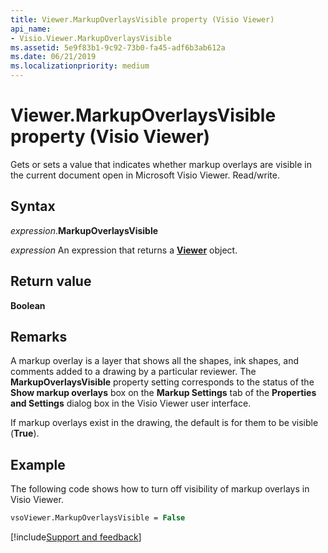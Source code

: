 ```yaml
---
title: Viewer.MarkupOverlaysVisible property (Visio Viewer)
api_name:
- Visio.Viewer.MarkupOverlaysVisible
ms.assetid: 5e9f83b1-9c92-73b0-fa45-adf6b3ab612a
ms.date: 06/21/2019
ms.localizationpriority: medium
---
```



# Viewer.MarkupOverlaysVisible property (Visio Viewer)

Gets or sets a value that indicates whether markup overlays are visible in the current document open in Microsoft Visio Viewer. Read/write.


## Syntax

_expression_.**MarkupOverlaysVisible**

_expression_ An expression that returns a **[Viewer](Visio.Viewer.md)** object.


## Return value

**Boolean**


## Remarks

A markup overlay is a layer that shows all the shapes, ink shapes, and comments added to a drawing by a particular reviewer. The **MarkupOverlaysVisible** property setting corresponds to the status of the **Show markup overlays** box on the **Markup Settings** tab of the **Properties and Settings** dialog box in the Visio Viewer user interface. 

If markup overlays exist in the drawing, the default is for them to be visible (**True**).


## Example

The following code shows how to turn off visibility of markup overlays in Visio Viewer.

```vb
vsoViewer.MarkupOverlaysVisible = False
```

[!include[Support and feedback](~/includes/feedback-boilerplate.md)]